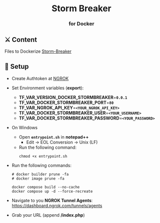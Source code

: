 <h1 align="center">Storm Breaker</h1>
<h3 align="center">for Docker</h3>

## ⚔️ Content

Files to Dockerize [Storm-Breaker](https://github.com/ultrasecurity/Storm-Breaker)

## 💾 Setup

- Create Authtoken at [NGROK](https://dashboard.ngrok.com/tunnels/authtokens)

- Set Environment variables (**export**):

   - **TF_VAR_VERSION_DOCKER_STORMBREAKER**=**```0.0.1```**
   - **TF_VAR_DOCKER_STORMBREAKER_PORT**=**```80```**
   - **TF_VAR_NGROK_API_KEY**=**```<YOUR_NGROK_API_KEY>```**
   - **TF_VAR_DOCKER_STORMBREAKER_USER**=**```<YOUR_USERNAME>```**
   - **TF_VAR_DOCKER_STORMBREAKER_PASSWORD**=**```<YOUR_PASSWORD>```**

- On Windows

  - Open **```entrypoint.sh```** in **notepad++**
     - Edit -> EOL Conversion -> Unix (LF)
  - Run the following command:
      ```
      chmod +x entrypoint.sh
      ```
  
- Run the following commands:
   ```
   # docker builder prune -fa
   # docker image prune -fa
   
   docker compose build --no-cache
   docker compose up -d --force-recreate
   ```

- Navigate to you **NGROK Tunnel Agents**: https://dashboard.ngrok.com/tunnels/agents

- Grab your URL (append **/index.php**)

